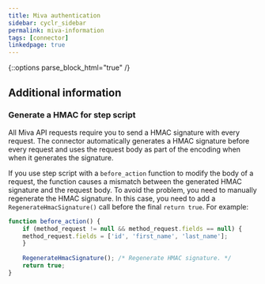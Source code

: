 ```yaml
---
title: Miva authentication
sidebar: cyclr_sidebar
permalink: miva-information
tags: [connector]
linkedpage: true
---
```

{::options parse_block_html="true" /}
<section class="card">
  
## Additional information

### Generate a HMAC for step script

All Miva API requests require you to send a HMAC signature with every request. The connector automatically generates a HMAC signature before every request and uses the request body as part of the encoding when when it generates the signature.

If you use step script with a `before_action` function to modify the body of a request, the function causes a mismatch between the generated HMAC signature and the request body. To avoid the problem, you need to manually regenerate the HMAC signature. In this case, you need to add a `RegenerateHmacSignature()` call before the final `return true`. For example:

```javascript
function before_action() {
    if (method_request != null && method_request.fields == null) {
	method_request.fields = ['id', 'first_name', 'last_name'];
    }
	
    RegenerateHmacSignature(); /* Regenerate HMAC signature. */
    return true;
}
```

</section>